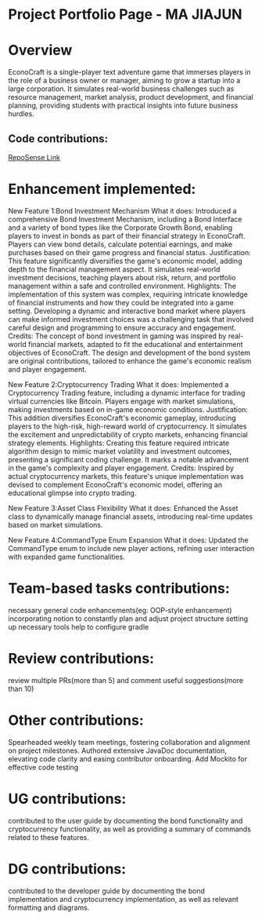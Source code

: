 # Project Portfolio Page - MA JIAJUN

# Overview
EconoCraft is a single-player text adventure game that immerses players in the role of a business owner or manager, 
aiming to grow a startup into a large corporation. It simulates real-world business challenges such as resource 
management, market analysis, product development, and financial planning, providing students with practical insights
into future business hurdles.

## Code contributions:
[RepoSense Link](https://nus-cs2113-ay2324s2.github.io/tp-dashboard/?search=jamar&sort=groupTitle&sortWithin=title&timeframe=commit&mergegroup=&groupSelect=groupByRepos&breakdown=true&checkedFileTypes=docs~functional-code~test-code~other&since=2024-02-23)

# Enhancement implemented:
 New Feature 1:Bond Investment Mechanism
 What it does:
 Introduced a comprehensive Bond Investment Mechanism, including a Bond Interface and a variety of bond types like the Corporate Growth Bond, enabling players to invest in bonds as part of their financial strategy in EconoCraft. Players can view bond details, calculate potential earnings, and make purchases based on their game progress and financial status.
 Justification:
 This feature significantly diversifies the game's economic model, adding depth to the financial management aspect. It simulates real-world investment decisions, teaching players about risk, return, and portfolio management within a safe and controlled environment.
 Highlights:
 The implementation of this system was complex, requiring intricate knowledge of financial instruments and how they could be integrated into a game setting. Developing a dynamic and interactive bond market where players can make informed investment choices was a challenging task that involved careful design and programming to ensure accuracy and engagement.
 Credits:
 The concept of bond investment in gaming was inspired by real-world financial markets, adapted to fit the educational and entertainment objectives of EconoCraft. The design and development of the bond system are original contributions, tailored to enhance the game's economic realism and player engagement.

 New Feature 2:Cryptocurrency Trading
 What it does:
 Implemented a Cryptocurrency Trading feature, including a dynamic interface for trading virtual currencies like Bitcoin. Players engage with market simulations, making investments based on in-game economic conditions.
 Justification:
 This addition diversifies EconoCraft's economic gameplay, introducing players to the high-risk, high-reward world of cryptocurrency. It simulates the excitement and unpredictability of crypto markets, enhancing financial strategy elements.
 Highlights:
 Creating this feature required intricate algorithm design to mimic market volatility and investment outcomes, presenting a significant coding challenge. It marks a notable advancement in the game's complexity and player engagement.
 Credits:
 Inspired by actual cryptocurrency markets, this feature's unique implementation was devised to complement EconoCraft's economic model, offering an educational glimpse into crypto trading.

 New Feature 3:Asset Class Flexibility
 What it does:
 Enhanced the Asset class to dynamically manage financial assets, introducing real-time updates based on market simulations.

 New Feature 4:CommandType Enum Expansion
 What it does:
 Updated the CommandType enum to include new player actions, refining user interaction with expanded game functionalities.

# Team-based tasks contributions:
 necessary general code enhancements(eg: OOP-style enhancement)
 incorporating notion to constantly plan and adjust project structure
 setting up necessary tools
 help to configure gradle 

# Review contributions:
 review multiple PRs(more than 5) and comment useful suggestions(more than 10)

# Other contributions:
 Spearheaded weekly team meetings, fostering collaboration and alignment on project milestones.
 Authored extensive JavaDoc documentation, elevating code clarity and easing contributor onboarding.
 Add Mockito for effective code testing

# UG contributions:
contributed to the user guide by documenting the bond functionality and cryptocurrency functionality, as well as providing a summary of commands related to these features.

# DG contributions:
contributed to the developer guide by documenting the bond implementation and cryptocurrency implementation, as well as relevant formatting and diagrams.
